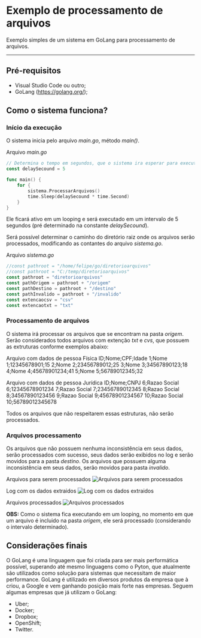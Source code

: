 # Exemplo de processamento de arquivos

Exemplo simples de um sistema em GoLang para processamento de arquivos.

___

## Pré-requisitos
* Visual Studio Code ou outro;
* GoLang (https://golang.org/);

## Como o sistema funciona?

### Início da execução
O sistema inicia pelo arquivo *main.go*, método *main()*.

Arquivo *main.go*
```go
// Determina o tempo em segundos, que o sistema ira esperar para executar novamente.
const delaySecound = 5

func main() {
	for {
		sistema.ProcessarArquivos()
		time.Sleep(delaySecound * time.Second)
	}
}
```

Ele ficará ativo em um looping e será executado em um intervalo de 5 segundos (pré determinado na constante *delaySecound*).

Será possível determinar o caminho do diretório raiz onde os arquivos serão processados, modificando as contantes do arquivo *sistema.go*.

Arquivo *sistema.go*
```go
//const pathroot = "/home/felipe/go/diretorioarquivos"
//const pathroot = "C:/temp/diretorioarquivos"
const pathroot = "diretorioarquivos"
const pathOrigem = pathroot + "/origem"
const pathDestino = pathroot + "/destino"
const pathInvalido = pathroot + "/invalido"
const extencaocsv = "csv"
const extencaotxt = "txt"
```


### Processamento de arquivos
O sistema irá processar os arquivos que se encontram na pasta *origem*. Serão considerados todos arquivos com extenção *txt* e *cvs*, que possuem as extruturas conforme exemplos abaixo:

Arquivo com dados de pessoa Física
ID;Nome;CPF;Idade
1;Nome 1;12345678901;15
2;Nome 2;23456789012;25
3;Nome 3;34567890123;18
4;Nome 4;45678901234;41
5;Nome 5;56789012345;32

Arquivo com dados de pessoa Jurídica
ID;Nome;CNPJ
6;Razao Social 6;12345678901234
7;Razao Social 7;23456789012345
8;Razao Social 8;34567890123456
9;Razao Social 9;45678901234567
10;Razao Social 10;56789012345678

Todos os arquivos que não respeitarem essas estruturas, não serão processados.

### Arquivos processamento
Os arquivos que não possuem nenhuma inconsistência em seus dados, serão processados com sucesso, seus dados serão exibidos no log e serão movidos para a pasta *destino*. Os arquivos que possuem alguma inconsistência em seus dados, serão movidos para pasta *invalido*.

Arquivos para serem processados
![Arquivos para serem processados](https://github.com/felipesulzbach/exemplo-files-process/blob/master/img/aprocessar.png)

Log com os dados extraidos
![Log com os dados extraidos](https://github.com/felipesulzbach/exemplo-files-process/blob/master/img/logdados.png)

Arquivos processados
![Arquivos processados](https://github.com/felipesulzbach/exemplo-files-process/blob/master/img/processados.png)

**OBS:** Como o sistema fica executando em um looping, no momento em que um arquivo é incluido na pasta *origem*, ele será processado (considerando o intervalo determinado).

## Considerações finais
O GoLang é uma linguagem que foi criada para ser mais performática possível, superando até mesmo linguagens como o Pyton, que atualmente são utilizados como solução para sistemas que necessitam de maior performance.
GoLang é utilizado em diversos produtos da empresa que à criou, a Google e vem ganhando posição mais forte nas empresas. Seguem algumas empresas que já utilizam o GoLang:
* Uber;
* Docker;
* Dropbox;
* OpenShift;
* Twitter.
